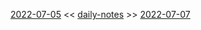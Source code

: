 [2022-07-05](daily_notes/2022-07-05) << [daily-notes](notes/daily-notes.md) >> [2022-07-07](daily_notes/2022-07-07)
